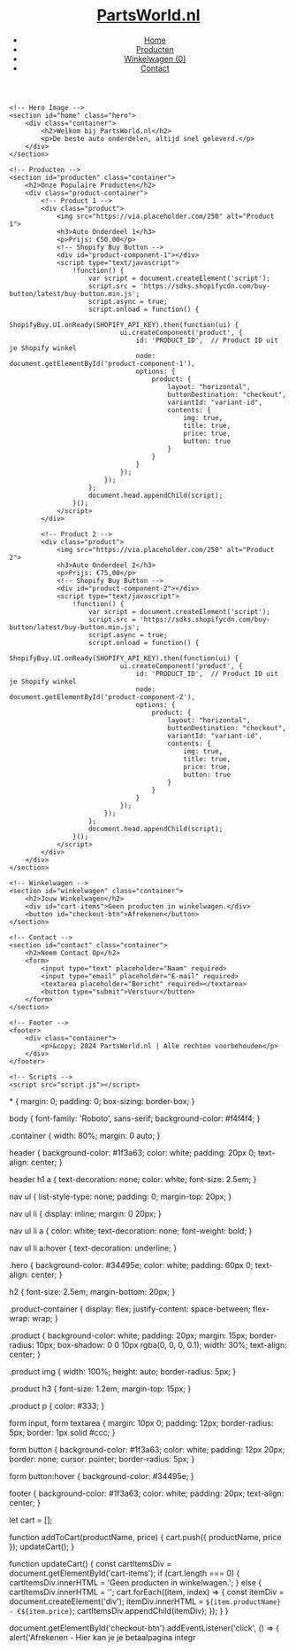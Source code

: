 <!DOCTYPE html>
<html lang="nl">
<head>
    <meta charset="UTF-8">
    <meta name="viewport" content="width=device-width, initial-scale=1.0">
    <title>PartsWorld.nl - Auto Onderdelen Webshop</title>
    <link href="https://fonts.googleapis.com/css2?family=Roboto:wght@400;700&display=swap" rel="stylesheet">
    <link rel="stylesheet" href="styles.css">
</head>
<body>
    <!-- Header -->
    <header>
        <div class="container">
            <h1><a href="/">PartsWorld.nl</a></h1>
            <nav>
                <ul>
                    <li><a href="#home">Home</a></li>
                    <li><a href="#producten">Producten</a></li>
                    <li><a href="#winkelwagen">Winkelwagen (0)</a></li>
                    <li><a href="#contact">Contact</a></li>
                </ul>
            </nav>
        </div>
    </header>

    <!-- Hero Image -->
    <section id="home" class="hero">
        <div class="container">
            <h2>Welkom bij PartsWorld.nl</h2>
            <p>De beste auto onderdelen, altijd snel geleverd.</p>
        </div>
    </section>

    <!-- Producten -->
    <section id="producten" class="container">
        <h2>Onze Populaire Producten</h2>
        <div class="product-container">
            <!-- Product 1 -->
            <div class="product">
                <img src="https://via.placeholder.com/250" alt="Product 1">
                <h3>Auto Onderdeel 1</h3>
                <p>Prijs: €50,00</p>
                <!-- Shopify Buy Button -->
                <div id="product-component-1"></div>
                <script type="text/javascript">
                    !function() {
                        var script = document.createElement('script');
                        script.src = 'https://sdks.shopifycdn.com/buy-button/latest/buy-button.min.js';
                        script.async = true;
                        script.onload = function() {
                            ShopifyBuy.UI.onReady(SHOPIFY_API_KEY).then(function(ui) {
                                ui.createComponent('product', {
                                    id: 'PRODUCT_ID',  // Product ID uit je Shopify winkel
                                    node: document.getElementById('product-component-1'),
                                    options: {
                                        product: {
                                            layout: "horizontal",
                                            buttonDestination: "checkout",
                                            variantId: "variant-id",
                                            contents: {
                                                img: true,
                                                title: true,
                                                price: true,
                                                button: true
                                            }
                                        }
                                    }
                                });
                            });
                        };
                        document.head.appendChild(script);
                    }();
                </script>
            </div>

            <!-- Product 2 -->
            <div class="product">
                <img src="https://via.placeholder.com/250" alt="Product 2">
                <h3>Auto Onderdeel 2</h3>
                <p>Prijs: €75,00</p>
                <!-- Shopify Buy Button -->
                <div id="product-component-2"></div>
                <script type="text/javascript">
                    !function() {
                        var script = document.createElement('script');
                        script.src = 'https://sdks.shopifycdn.com/buy-button/latest/buy-button.min.js';
                        script.async = true;
                        script.onload = function() {
                            ShopifyBuy.UI.onReady(SHOPIFY_API_KEY).then(function(ui) {
                                ui.createComponent('product', {
                                    id: 'PRODUCT_ID',  // Product ID uit je Shopify winkel
                                    node: document.getElementById('product-component-2'),
                                    options: {
                                        product: {
                                            layout: "horizontal",
                                            buttonDestination: "checkout",
                                            variantId: "variant-id",
                                            contents: {
                                                img: true,
                                                title: true,
                                                price: true,
                                                button: true
                                            }
                                        }
                                    }
                                });
                            });
                        };
                        document.head.appendChild(script);
                    }();
                </script>
            </div>
        </div>
    </section>

    <!-- Winkelwagen -->
    <section id="winkelwagen" class="container">
        <h2>Jouw Winkelwagen</h2>
        <div id="cart-items">Geen producten in winkelwagen.</div>
        <button id="checkout-btn">Afrekenen</button>
    </section>

    <!-- Contact -->
    <section id="contact" class="container">
        <h2>Neem Contact Op</h2>
        <form>
            <input type="text" placeholder="Naam" required>
            <input type="email" placeholder="E-mail" required>
            <textarea placeholder="Bericht" required></textarea>
            <button type="submit">Verstuur</button>
        </form>
    </section>

    <!-- Footer -->
    <footer>
        <div class="container">
            <p>&copy; 2024 PartsWorld.nl | Alle rechten voorbehouden</p>
        </div>
    </footer>

    <!-- Scripts -->
    <script src="script.js"></script>
</body>
</html>
* {
    margin: 0;
    padding: 0;
    box-sizing: border-box;
}

body {
    font-family: 'Roboto', sans-serif;
    background-color: #f4f4f4;
}

.container {
    width: 80%;
    margin: 0 auto;
}

header {
    background-color: #1f3a63;
    color: white;
    padding: 20px 0;
    text-align: center;
}

header h1 a {
    text-decoration: none;
    color: white;
    font-size: 2.5em;
}

nav ul {
    list-style-type: none;
    padding: 0;
    margin-top: 20px;
}

nav ul li {
    display: inline;
    margin: 0 20px;
}

nav ul li a {
    color: white;
    text-decoration: none;
    font-weight: bold;
}

nav ul li a:hover {
    text-decoration: underline;
}

.hero {
    background-color: #34495e;
    color: white;
    padding: 60px 0;
    text-align: center;
}

h2 {
    font-size: 2.5em;
    margin-bottom: 20px;
}

.product-container {
    display: flex;
    justify-content: space-between;
    flex-wrap: wrap;
}

.product {
    background-color: white;
    padding: 20px;
    margin: 15px;
    border-radius: 10px;
    box-shadow: 0 0 10px rgba(0, 0, 0, 0.1);
    width: 30%;
    text-align: center;
}

.product img {
    width: 100%;
    height: auto;
    border-radius: 5px;
}

.product h3 {
    font-size: 1.2em;
    margin-top: 15px;
}

.product p {
    color: #333;
}

form input, form textarea {
    margin: 10px 0;
    padding: 12px;
    border-radius: 5px;
    border: 1px solid #ccc;
}

form button {
    background-color: #1f3a63;
    color: white;
    padding: 12px 20px;
    border: none;
    cursor: pointer;
    border-radius: 5px;
}

form button:hover {
    background-color: #34495e;
}

footer {
    background-color: #1f3a63;
    color: white;
    padding: 20px;
    text-align: center;
}


let cart = [];

function addToCart(productName, price) {
    cart.push({ productName, price });
    updateCart();
}

function updateCart() {
    const cartItemsDiv = document.getElementById('cart-items');
    if (cart.length === 0) {
        cartItemsDiv.innerHTML = 'Geen producten in winkelwagen.';
    } else {
        cartItemsDiv.innerHTML = '';
        cart.forEach((item, index) => {
            const itemDiv = document.createElement('div');
            itemDiv.innerHTML = `${item.productName} - €${item.price}`;
            cartItemsDiv.appendChild(itemDiv);
        });
    }
}

document.getElementById('checkout-btn').addEventListener('click', () => {
    alert('Afrekenen - Hier kan je je betaalpagina integr


